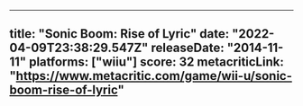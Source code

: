 
---
title: "Sonic Boom: Rise of Lyric"
date: "2022-04-09T23:38:29.547Z"
releaseDate: "2014-11-11"
platforms: ["wiiu"]
score: 32
metacriticLink: "https://www.metacritic.com/game/wii-u/sonic-boom-rise-of-lyric"
---
